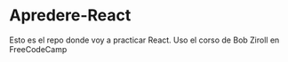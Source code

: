 # Apredere-React
Esto es el repo donde voy a practicar React. Uso el corso de Bob Ziroll en FreeCodeCamp
